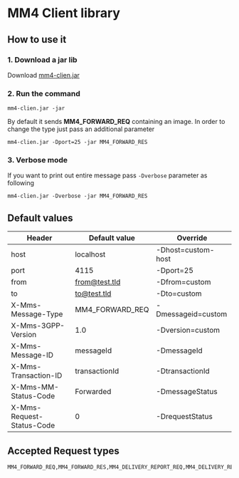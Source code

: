 # MM4 Client library

## How to use it
### 1. Download a jar lib
Download [mm4-clien.jar](https://github.com/peterjurkovic/smtp/blob/master/mm4-client.jar)

### 2. Run the command

```
mm4-clien.jar -jar 
```

By default it sends **MM4_FORWARD_REQ** containing an image. In order to change the type just pass an additional parameter

```
mm4-clien.jar -Dport=25 -jar MM4_FORWARD_RES 
```
### 3. Verbose mode
If you want to print out entire message pass `-Dverbose` parameter as following

```
mm4-clien.jar -Dverbose -jar MM4_FORWARD_RES 
```

## Default values

| Header                    | Default value   | Override           |
|---------------------------|-----------------|--------------------|
| host                      | localhost       | -Dhost=custom-host |
| port                      | 4115            | -Dport=25          |
| from                      | from@test.tld   | -Dfrom=custom      |
| to                        | to@test.tld     | -Dto=custom        |
| X-Mms-Message-Type        | MM4_FORWARD_REQ | -Dmessageid=custom |
| X-Mms-3GPP-Version        | 1.0             | -Dversion=custom   |
| X-Mms-Message-ID          | messageId       | -DmessageId        |
| X-Mms-Transaction-ID      | transactionId   | -DtransactionId    |
| X-Mms-MM-Status-Code      | Forwarded       | -DmessageStatus    |
| X-Mms-Request-Status-Code | 0               | -DrequestStatus    |

## Accepted Request types

```
MM4_FORWARD_REQ,MM4_FORWARD_RES,MM4_DELIVERY_REPORT_REQ,MM4_DELIVERY_REPORT_RES,MM4_READ_REPLY_REPORT_REQ,MM4_READ_REPLY_REPORT_RES
```


